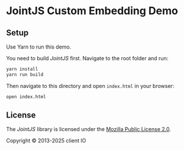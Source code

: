 # JointJS Custom Embedding Demo

## Setup

Use Yarn to run this demo.

You need to build *JointJS* first. Navigate to the root folder and run:
```bash
yarn install
yarn run build
```

Then navigate to this directory and open `index.html` in your browser:
```bash
open index.html
```

## License

The *JointJS* library is licensed under the [Mozilla Public License 2.0](https://github.com/clientIO/joint/blob/master/LICENSE).

Copyright © 2013-2025 client IO
